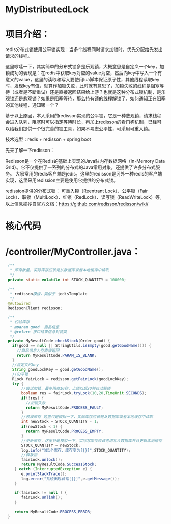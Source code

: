 # MyDistributedLock
# 项目介绍：
redis分布式锁使用公平锁实现：当多个线程同时请求加锁时，优先分配给先发出请求的线程。

这里啰嗦一下，其实简单的分布式锁多是乐观锁，大概意思是自定义一个key，加锁成功的表现是：在redis中获取key对应的value为空，然后向key中写入一个有意义的value，这里的读取和写入要使用lua脚本保证原子性，其他线程读取key时，发现key有值，就算作加锁失败，此时就有意思了，加锁失败的线程是阻塞等待（或者是不断重试）还是直接返回结果给上游？也就是这种分布式锁机制，是乐观锁还是悲观锁？如果是阻塞等待，那么持有锁的线程解锁了，如何通知正在阻塞的其他线程，通知哪一个？

基于以上原因，本人采用的redisson实现的公平锁，它是一种悲观锁，请求线程会进入队列，阻塞时可以指定等待时长，再加上redisson的看门狗机制，已经可以给我们提供一个很完善的锁工具，如果不考虑公平性，可采用可重入锁。

技术选型：redis + redisson + spring boot

先来了解一下redisson：

Redisson是一个在Redis的基础上实现的Java驻内存数据网格（In-Memory Data Grid）。它不仅提供了一系列的分布式的Java常用对象，还提供了许多分布式服务。
大家常用的redis客户端是jedis，这里的redisson是另外一种redis的客户端实现，这里采用redission主要是使用它提供的分布式锁。

redission提供的分布式锁：
 可重入锁（Reentrant Lock）、公平锁（Fair Lock）、联锁（MultiLock）、红锁（RedLock）、读写锁（ReadWriteLock）等。
以上信息摘抄自官方文档：https://github.com/redisson/redisson/wiki/


# 核心代码
# /controller/MyController.java：
```java
 /**
  * 库存数量，实际库存应该是从数据库或者本地缓存中读取
  */
 private static volatile int STOCK_QUANTITY = 100000;
	
 /**
  * redisson模板，类似于 jedisTemplate
  */
 @Autowired
 RedissonClient redisson;

 /**
  * 校验库存
  * @param good  商品信息
  * @return 接口结果信息封装类
  */
 private MyResultCode checkStock(Order good) {
   if(good == null || StringUtils.isEmpty(good.getGoodName())) {
     //商品信息为空直接返回
     return MyResultCode.PARAM_IS_BLANK;
   }
   //自定义的key
   String goodLockKey = good.getGoodName();
   //公平锁
   RLock fairLock = redisson.getFairLock(goodLockKey);
   try {
       //尝试加锁，最多阻塞10秒，上锁以后20秒自动解锁
       boolean res = fairLock.tryLock(10,20,TimeUnit.SECONDS);
       if(!res) {
         //加锁失败
         return MyResultCode.PROCESS_FAULT;
       }
       //预减库存 这里只是模拟一下，实际库存应该是从数据库或者本地缓存中读取
       int newStock = STOCK_QUANTITY - 1;
       if(newStock < 1) {
         return MyResultCode.PROCESS_EMPTY;
       }
       //更新库存，这里只是模拟一下，实际写库存应该考虑写入数据库并且更新本地缓存
       STOCK_QUANTITY = newStock;
       log.info("减1个库存，库存变为[{}]",STOCK_QUANTITY);
       //释放锁
       fairLock.unlock();
       return MyResultCode.SuccessStock;
    } catch (InterruptedException e) {
       e.printStackTrace();
       log.error("系统出现异常[{}]",e.getMessage());
    }
    
    if(fairLock != null ) {
       fairLock.unlink();
    }
		
    return MyResultCode.PROCESS_ERROR;
 }
```
